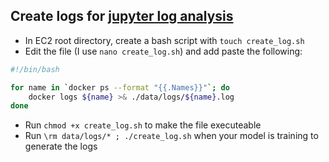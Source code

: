 ## Create logs for [jupyter log analysis](EC2-jupyter-log-analysis.md)
* In EC2 root directory, create a bash script with `touch create_log.sh`
* Edit the file (I use `nano create_log.sh`) and add paste the following:
```bash
#!/bin/bash

for name in `docker ps --format "{{.Names}}"`; do
    docker logs ${name} >& ./data/logs/${name}.log
done
```
* Run `chmod +x create_log.sh` to make the file executeable
* Run  `\rm data/logs/* ; ./create_log.sh` when your model is training to generate the logs
